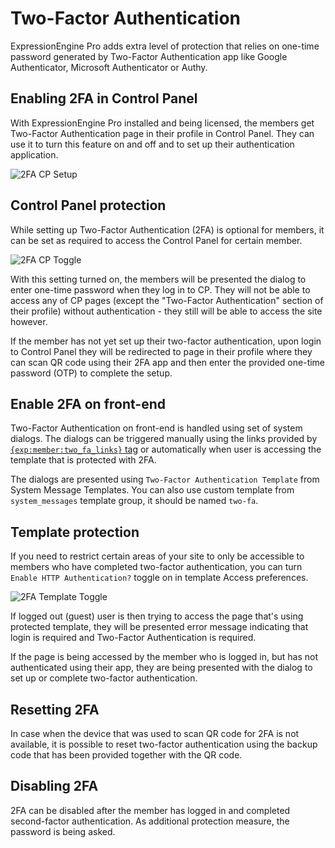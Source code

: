 <!--
    This source file is part of the open source project
    ExpressionEngine User Guide (https://github.com/ExpressionEngine/ExpressionEngine-User-Guide)

    @link      https://expressionengine.com/
    @copyright Copyright (c) 2003-2021, Packet Tide, LLC (https://packettide.com)
    @license   https://expressionengine.com/license Licensed under Apache License, Version 2.0
-->

# Two-Factor Authentication

ExpressionEngine Pro adds extra level of protection that relies on one-time password generated by Two-Factor Authentication app like Google Authenticator, Microsoft Authenticator or Authy.

## Enabling 2FA in Control Panel

With ExpressionEngine Pro installed and being licensed, the members get Two-Factor Authentication page in their profile in Control Panel. They can use it to turn this feature on and off and to set up their authentication application.

![2FA CP Setup](/_images/2fa-cp-setup.png)

## Control Panel protection

While setting up Two-Factor Authentication (2FA) is optional for members, it can be set as required to access the Control Panel for certain member. 

![2FA CP Toggle](/_images/2fa-cp-toggle.png)

With this setting turned on, the members will be presented the dialog to enter one-time password when they log in to CP. They will not be able to access any of CP pages (except the "Two-Factor Authentication" section of their profile) without authentication - they still will be able to access the site however.

If the member has not yet set up their two-factor authentication, upon login to Control Panel they will be redirected to page in their profile where they can scan QR code using their 2FA app and then enter the provided one-time password (OTP) to complete the setup.

## Enable 2FA on front-end

Two-Factor Authentication on front-end is handled using set of system dialogs. The dialogs can be triggered manually using the links provided by [`{exp:member:two_fa_links}` tag](member/2fa.md) or automatically when user is accessing the template that is protected with 2FA.

The dialogs are presented using `Two-Factor Authentication Template` from System Message Templates. You can also use custom template from `system_messages` template group, it should be named `two-fa`.

## Template protection

If you need to restrict certain areas of your site to only be accessible to members who have completed two-factor authentication, you can turn `Enable HTTP Authentication?` toggle on in template Access preferences.

![2FA Template Toggle](/_images/2fa-tmpl-toggle.png)

If logged out (guest) user is then trying to access the page that's using protected template, they will be presented error message indicating that login is required and Two-Factor Authentication is required.

If the page is being accessed by the member who is logged in, but has not authenticated using their app, they are being presented with the dialog to set up or complete two-factor authentication.

## Resetting 2FA

In case when the device that was used to scan QR code for 2FA is not available, it is possible to reset two-factor authentication using the backup code that has been provided together with the QR code. 

## Disabling 2FA

2FA can be disabled after the member has logged in and completed second-factor authentication. As additional protection measure, the password is being asked.
